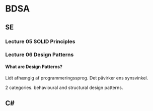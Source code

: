 # BDSA

## SE

### Lecture 05 SOLID Principles


### Lecture 06 Design Patterns
#### What are Design Patterns?
Lidt afhængig af programmeringssprog. Det påvirker ens synsvinkel.

2 categories. behavioural and structural design patterns.




## C#